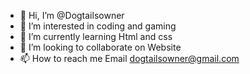 - 👋 Hi, I’m @Dogtailsowner
- 👀 I’m interested in coding and gaming
- 🌱 I’m currently learning Html and css
- 💞️ I’m looking to collaborate on Website
- 📫 How to reach me Email dogtailsowner@gmail.com

<!---
Dogtailsowner/Dogtailsowner is a ✨ special ✨ repository because its `README.md` (this file) appears on your GitHub profile.
You can click the Preview link to take a look at your changes.
--->

